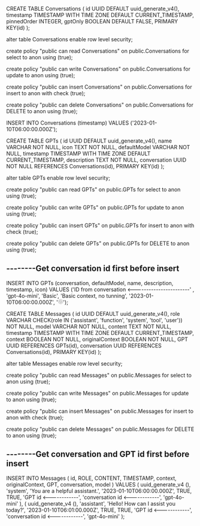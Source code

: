 
CREATE TABLE Conversations (
  id UUID DEFAULT uuid_generate_v4(),
  timestamp TIMESTAMP WITH TIME ZONE DEFAULT CURRENT_TIMESTAMP,
  pinnedOrder INTEGER,
  gptOnly BOOLEAN DEFAULT FALSE,
  PRIMARY KEY(id)
);

alter table Conversations enable row level security;

create policy "public can read Conversations"
on public.Conversations
for select to anon
using (true);

create policy "public can write Conversations"
on public.Conversations
for update to anon
using (true);

create policy "public can insert Conversations"
on public.Conversations
for insert to anon
with 
  check (true);

create policy "public can delete Conversations"
on public.Conversations
for DELETE to anon
using (true);

INSERT INTO Conversations (timestamp)
VALUES ('2023-01-10T06:00:00.000Z');

CREATE TABLE GPTs (
  id UUID DEFAULT uuid_generate_v4(),
  name VARCHAR NOT NULL,
  icon TEXT NOT NULL,
  defaultModel VARCHAR NOT NULL,
  timestamp TIMESTAMP WITH TIME ZONE DEFAULT CURRENT_TIMESTAMP,
  description TEXT NOT NULL,
  conversation UUID NOT NULL REFERENCES Conversations(id),
  PRIMARY KEY(id)
);

alter table GPTs enable row level security;

create policy "public can read GPTs"
on public.GPTs
for select to anon
using (true);

create policy "public can write GPTs"
on public.GPTs
for update to anon
using (true);

create policy "public can insert GPTs"
on public.GPTs
for insert to anon
with 
  check (true);

create policy "public can delete GPTs"
on public.GPTs
for DELETE to anon
using (true);

## --------Get conversation id first before insert

INSERT INTO GPTs (conversation, defaultModel, name, description, timestamp, icon)
VALUES ('ID from conversation <-----------------------' , 'gpt-4o-mini', 'Basic', 'Basic context, no tunning', '2023-01-10T06:00:00.000Z', '<svg xmlns="http://www.w3.org/2000/svg" width="1em" height="1em" viewBox="0 0 48 48"><path fill="none" stroke="currentColor" stroke-linejoin="round" d="M18.38 27.94v-14.4l11.19-6.46c6.2-3.58 17.3 5.25 12.64 13.33"/><path fill="none" stroke="currentColor" stroke-linejoin="round" d="m18.38 20.94l12.47-7.2l11.19 6.46c6.2 3.58 4.1 17.61-5.23 17.61"/><path fill="none" stroke="currentColor" stroke-linejoin="round" d="m24.44 17.44l12.47 7.2v12.93c0 7.16-13.2 12.36-17.86 4.28"/><path fill="none" stroke="currentColor" stroke-linejoin="round" d="M30.5 21.2v14.14L19.31 41.8c-6.2 3.58-17.3-5.25-12.64-13.33"/><path fill="none" stroke="currentColor" stroke-linejoin="round" d="m30.5 27.94l-12.47 7.2l-11.19-6.46c-6.21-3.59-4.11-17.61 5.22-17.61"/><path fill="none" stroke="currentColor" stroke-linejoin="round" d="m24.44 31.44l-12.47-7.2V11.31c0-7.16 13.2-12.36 17.86-4.28"/></svg>');


CREATE TABLE Messages (
  id UUID DEFAULT uuid_generate_v4(),
  role VARCHAR CHECK(role IN ('assistant', 'function', 'system', 'tool', 'user')) NOT NULL,
  model VARCHAR NOT NULL,
  content TEXT NOT NULL,
  timestamp TIMESTAMP WITH TIME ZONE DEFAULT CURRENT_TIMESTAMP,
  context BOOLEAN NOT NULL,
  originalContext BOOLEAN NOT NULL,
  GPT UUID REFERENCES GPTs(id),
  conversation UUID REFERENCES Conversations(id),
  PRIMARY KEY(id)
);


alter table Messages enable row level security;

create policy "public can read Messages"
on public.Messages
for select to anon
using (true);

create policy "public can write Messages"
on public.Messages
for update to anon
using (true);

create policy "public can insert Messages"
on public.Messages
for insert to anon
with 
  check (true);

create policy "public can delete Messages"
on public.Messages
for DELETE to anon
using (true);

## --------Get conversation and GPT id first before insert
INSERT INTO
  Messages (
    id,
    ROLE,
    CONTENT,
    TIMESTAMP,
    context,
    originalContext,
    GPT,
    conversation,
    model
  )
VALUES
  (
    uuid_generate_v4 (),
    'system',
    'You are a helpful assistant.',
    '2023-01-10T06:00:00.000Z',
    TRUE,
    TRUE,
    'GPT id <------------',
    'conversation id <------------',
    'gpt-4o-mini'
  ),
  (
    uuid_generate_v4 (),
    'assistant',
    'Hello! How can I assist you today?',
    '2023-01-10T06:01:00.000Z',
    TRUE,
    TRUE,
    'GPT id <------------',
    'conversation id <------------',
    'gpt-4o-mini'
  );